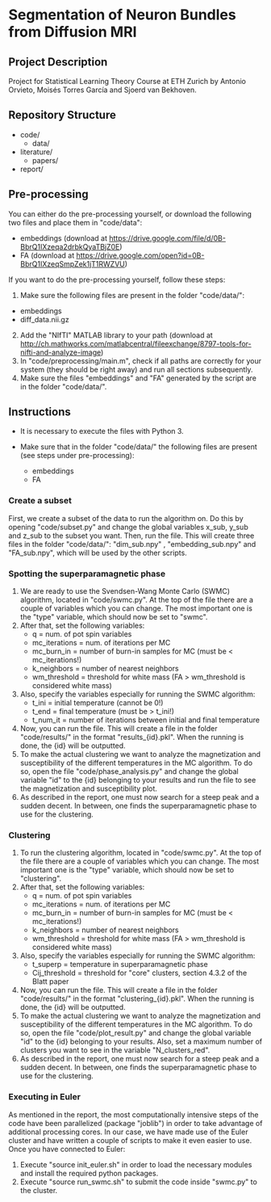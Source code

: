 # Segmentation of Neuron Bundles from Diffusion MRI

## Project Description
Project for Statistical Learning Theory Course at ETH Zurich by Antonio Orvieto, Moisés Torres García and Sjoerd van Bekhoven.

## Repository Structure
* code/
  * data/ 
* literature/
  * papers/
* report/

## Pre-processing
You can either do the pre-processing yourself, or download the following two files and place them in "code/data":
* embeddings (download at https://drive.google.com/file/d/0B-BbrQ1IXzeqa2drbkQyaTBjZ0E)
* FA (download at https://drive.google.com/open?id=0B-BbrQ1IXzeqSmpZek1jT1RWZVU)

If you want to do the pre-processing yourself, follow these steps:

1. Make sure the following files are present in the folder "code/data/":
  * embeddings
  * diff_data.nii.gz
2. Add the "NIfTI" MATLAB library to your path (download at http://ch.mathworks.com/matlabcentral/fileexchange/8797-tools-for-nifti-and-analyze-image)
3. In "code/preprocessing/main.m", check if all paths are correctly for your system (they should be right away) and run all sections subsequently.
4. Make sure the files "embeddings" and "FA" generated by the script are in the folder "code/data/".

## Instructions
* It is necessary to execute the files with Python 3.

* Make sure that in the folder "code/data/" the following files are present (see steps under pre-processing):
  * embeddings
  * FA

### Create a subset
First, we create a subset of the data to run the algorithm on. Do this by opening "code/subset.py" and change the global variables x\_sub, y\_sub and z\_sub to the subset you want. Then, run the file. This will create three files in the folder "code/data/": "dim\_sub.npy" , "embedding\_sub.npy" and "FA\_sub.npy", which will be used by the other scripts.

### Spotting the superparamagnetic phase
1. We are ready to use the Svendsen-Wang Monte Carlo (SWMC) algorithm, located in "code/swmc.py". At the top of the file there are a couple of variables which you can change. The most important one is the "type" variable, which should now be set to "swmc". 
2. After that, set the following variables:
   * q = num. of pot spin variables
   * mc\_iterations = num. of iterations per MC
   * mc\_burn\_in = number of burn-in samples for MC (must be < mc\_iterations!)
   * k\_neighbors = number of nearest neighbors
   * wm\_threshold = threshold for white mass (FA > wm\_threshold is considered white mass)
2. Also, specify the variables especially for running the SWMC algorithm:
   * t\_ini =  initial temperature (cannot be 0!)
   * t\_end = final temperature (must be > t\_ini!)
   * t\_num_it = number of iterations between initial and final temperature
3. Now, you can run the file. This will create a file in the folder "code/results/" in the format "results\_{id}.pkl". When the running is done, the {id} will be outputted.
4. To make the actual clustering we want to analyze the magnetization and susceptibility of the different temperatures in the MC algorithm. To do so, open the file "code/phase_analysis.py" and change the global variable "id" to the {id} belonging to your results and run the file to see the magnetization and susceptibility plot.
5. As described in the report, one must now search for a steep peak and a sudden decent. In between, one finds the superparamagnetic phase to use for the clustering.

### Clustering
1. To run the clustering algorithm, located in "code/swmc.py". At the top of the file there are a couple of variables which you can change. The most important one is the "type" variable, which should now be set to "clustering". 
2. After that, set the following variables:
   * q = num. of pot spin variables
   * mc\_iterations = num. of iterations per MC
   * mc\_burn\_in = number of burn-in samples for MC (must be < mc\_iterations!)
   * k\_neighbors = number of nearest neighbors
   * wm\_threshold = threshold for white mass (FA > wm\_threshold is considered white mass)
2. Also, specify the variables especially for running the SWMC algorithm:
   * t\_superp = temperature in superparamagnetic phase
   * Cij\_threshold = threshold for "core" clusters, section 4.3.2 of the Blatt paper
3. Now, you can run the file. This will create a file in the folder "code/results/" in the format "clustering\_{id}.pkl". When the running is done, the {id} will be outputted.
4. To make the actual clustering we want to analyze the magnetization and susceptibility of the different temperatures in the MC algorithm. To do so, open the file "code/plot\_result.py" and change the global variable "id" to the {id} belonging to your results. Also, set a maximum number of clusters you want to see in the variable "N\_clusters\_red". 
5. As described in the report, one must now search for a steep peak and a sudden decent. In between, one finds the superparamagnetic phase to use for the clustering.

### Executing in Euler
As mentioned in the report, the most computationally intensive steps of the code have been parallelized (package "joblib") in order to take advantage of additional processing cores. In our case, we have made use of the Euler cluster and have written a couple of scripts to make it even easier to use. Once you have connected to Euler:  
1. Execute "source init_euler.sh" in order to load the necessary modules and install the required python packages.  
2. Execute  "source run_swmc.sh" to submit the code inside "swmc.py" to the cluster.
